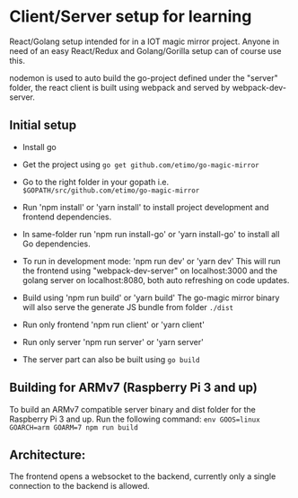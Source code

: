 # Client/Server setup for learning

React/Golang setup intended for in a IOT magic mirror project.
Anyone in need of an easy React/Redux and Golang/Gorilla setup can of course use this.

nodemon is used to auto build the go-project defined under the "server" folder, the
react client is built using webpack and served by webpack-dev-server.

## Initial setup

- Install go
- Get the project using `go get github.com/etimo/go-magic-mirror`
- Go to the right folder in your gopath i.e. `$GOPATH/src/github.com/etimo/go-magic-mirror`
- Run 'npm install' or 'yarn install' to install project development and frontend dependencies.
- In same-folder run 'npm run install-go' or 'yarn install-go' to install all Go dependencies.
- To run in development mode: 'npm run dev' or 'yarn dev'
This will run the frontend using "webpack-dev-server" on localhost:3000 and the golang server on localhost:8080, both auto refreshing on code updates.

- Build using 'npm run build' or 'yarn build'
  The go-magic mirror binary will also serve the generate JS bundle from folder `./dist`
- Run only frontend 'npm run client' or 'yarn client'
- Run only server 'npm run server' or 'yarn server'
- The server part can also be built using `go build`

## Building for ARMv7 (Raspberry Pi 3 and up)
To build an ARMv7 compatible server binary and dist folder for the Raspberry Pi 3 and up. Run the following command:
`env GOOS=linux GOARCH=arm GOARM=7 npm run build`
## Architecture:

The frontend opens a websocket to the backend, currently only a single connection to the backend is allowed.


